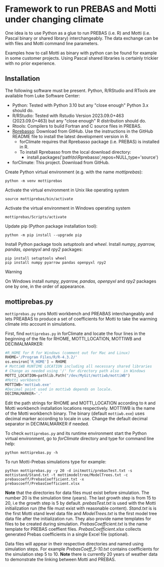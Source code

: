 # Framework to run PREBAS and Motti under changing climate
One idea is to use Python as a glue to run PREBAS (i.e. R)
and Motti (i.e. Pascal binary or shared library) interchangeably.
The data exchange can be with files and Motti command line parameters.

Examples how to call Motti as binary with python can be found
for example in some customer projects. Using Pascal shared libraries
is certainly trickier with no prior experience.

## Installation
The following software must be present. Python, R/RStudio and RTools are available from Luke Software Center:
+ Python: Tested with Python 3.10 but any "close enough" Python 3.x should do.
+ R/RStudio: Tested with Rstudio Version 2023.09.0+463 (2023.09.0+463) but any "close enough" R distribution should do.
+ Rtools: Compilers to build Fortran and C source files in PREBAS.
+ [Rprebasso](https://github.com/ForModLabUHel/Rprebasso): Download from GitHub. Use the instructions in the GitHub README
  file to install the latest development version in R.
   - forClimate requires that Rprebasso package (i.e. PREBAS) is installed in R.
   - To install Rprebasso from the local download directory:
      - install.packages('path\to\Rprebasso',repos=NULL,type='source')
+ forClimate: This project. Download from GitHub.
	
Create Python virtual environment (e.g. with the name *mottiprebas*):

	python -m venv mottiprebas 
 
 Activate the virtual environment in Unix like operating system
	
  	source mottiprebas/bin/activate
 
  Activate the virtual environment in Windows operating system
  
  	mottiprebas/Scripts/activate

Update pip (Python package installation tool):

	python -m pip install --upgrade pip
    
Install Python package tools *setuptools* and *wheel*. Install *numpy, pyarrow, pandas, openpyxl* and *rpy2* packages:

  	pip install setuptools wheel
	pip install numpy pyarrow pandas openpyxl rpy2 

>[!WARNING]
>On Windows install *numpy, pyarrow, pandas, openpyxl* and *rpy2* packages one by one, in the order of appearance.

## mottiprebas.py
`mottiprebas.py` runs Motti workbench and PREABAS interchangeably and lets PREABAS to produce a set of coefficients 
for Motti to take the warming climate into account in simulations.

First, find `mottiprebas.py` in forClimate and locate the four lines in the beginning of the file for 
RHOME, MOTTI_LOCATION, MOTTIWB and DECIMALMARKER:

```python
#R_HOME for R for Windows (comment out for Mac and Linux)
RHOME='/Program Files/R/R-4.3.2/'
os.environ['R_HOME'] = RHOME
# MottiWB RUNTIME LOCATION including all necessary shared libraries
# Change as needed using '/' for directory path also  in Windows
MOTTI_LOCATION=pathlib.Path("/dev/MyGit/mottiwb/mottiWB")
#Motti workbench
MOTTIWB='mottiwb.exe'
#Decimal point used in mottiwb depends on locale. 
DECIMALMARKER='.'
```
Edit the path strings for RHOME and MOTTI_LOCATION according to `R` and Motti workbench installation locations respectively.
MOTTIWB is the name of the Motti workbench binary. The binary (default `mottiwb.exe`) uses decimal marker
according to locale in use.  Change the default decimal separator in DECIMALMARKER if needed.

To check `mottiprebas.py` and its runtime environment start the Python virtual environment, 
go to *forClimate* directory and type for command line help:
	
 	python mottiprebas.py -h

To run Motti-Prebas simulations type for example:

	python mottiprebas.py -y 20 -d initmotti/prebasTest.txt -s mottistand/Stand.txt -t mottimodeltree/ModelTrees.txt -c prebascoeff/PrebasCoefficient.txt -x prebascoeff/PrebasCoefficient.xlsx

 **Note** that the directories for data files must exist before simulation. The number 20 is the simulation time (years). 
 The last growth step is from 15 to 20, i.e the growth step  is 5 by default.  *prebasTest.txt* is used with the Motti initialization 
 run (the file must exist with reasonable content). *Stand.txt* is is the first Motti stand level data file and 
 *ModelTrees.txt* is the first model tree data file after the initialization run. They also provide name templates 
 for files to be created during simulation. *PrebasCoefficient.txt* is the name template for PREBAS coeffient files. 
 *PrebasCoefficient.xlsx* collects generated Prebas coefficients in a single Excel file (optional).

 Data files will appear in their respective directories and named using simulation steps. For example *PrebasCoeff_5-10.txt* contains 
 coefficients for the simulation step 5 to 10. **Note** there is currently 20 years of weather data to demonstrate 
 the linking between Motti and PREBAS.	

